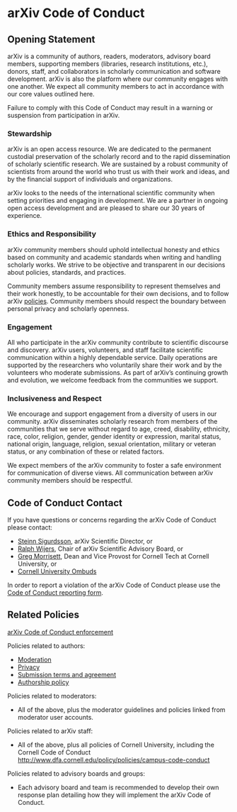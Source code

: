 # arXiv Code of Conduct

## Opening Statement 

arXiv is a community of authors, readers, moderators, advisory board members, supporting members (libraries, research institutions, etc.), donors, staff, and collaborators in scholarly communication and software development. arXiv is also the  platform where our community engages with one another. We expect all community members to act in accordance with our core values outlined here.

Failure to comply with this Code of Conduct may result in a warning or suspension from participation in arXiv.

### Stewardship

arXiv is an open access resource. We are dedicated to the permanent custodial preservation of the scholarly record and to the rapid dissemination of scholarly scientific research. We are sustained by a robust community of scientists from around the world who trust us with their work and ideas, and by the financial support of individuals and organizations. 

arXiv looks to the needs of the international scientific community when setting priorities and engaging in development. We are a partner in ongoing open access development and are pleased to share our 30 years of experience.

### Ethics and Responsibility

arXiv community members should uphold intellectual honesty and ethics based on community and academic standards when writing and handling scholarly works. We strive to be objective and transparent in our decisions about policies, standards, and practices.

Community members assume responsibility to represent themselves and their work honestly, to be accountable for their own decisions, and to follow arXiv [policies](#policies). Community members should respect the boundary between personal privacy and scholarly openness.

### Engagement

All who participate in the arXiv community contribute to scientific discourse and discovery. arXiv users, volunteers, and staff facilitate scientific communication within a highly dependable service. Daily operations are supported by the researchers who voluntarily share their work and by the volunteers who moderate submissions. As part of arXiv’s continuing growth and evolution, we welcome feedback from the communities we support.

### Inclusiveness and Respect

We encourage and support engagement from a diversity of users in our community. arXiv disseminates scholarly research from members of the communities that we serve without regard to age, creed, disability, ethnicity, race, color, religion, gender, gender identity or expression, marital status, national origin, language, religion, sexual orientation, military or veteran status, or any combination of these or related factors. 

We expect members of the arXiv community to foster a safe environment for communication of diverse views. All communication between arXiv community members should be respectful. 


## Code of Conduct Contact

If you have questions or concerns regarding the arXiv Code of Conduct please contact:

- [Steinn Sigurdsson](mailto:ss3783@cornell.edu), arXiv Scientific Director, or 
- [Ralph Wijers](mailto:r.a.m.j.wijers@uva.nl), Chair of arXiv Scientific Advisory Board, or
- [Greg Morrisett](mailto:jgm19@cornell.edu), Dean and Vice Provost for Cornell Tech at Cornell University, or
- [Cornell University Ombuds](https://ombuds.cornell.edu)

In order to report a violation of the arXiv Code of Conduct please use the [Code of Conduct reporting form](https://cornell.ca1.qualtrics.com/jfe/form/SV_6FgHTrYs5JT30wZ).

<span id="policies"></span>

## Related Policies

[arXiv Code of Conduct enforcement](code_of_conduct_enforcement.md)

Policies related to authors:

- [Moderation](../../help/moderation/index.md) 
- [Privacy](privacy_policy.md)
- [Submission terms and agreement](submission_agreement.md)
- [Authorship policy](../../help/registerhelp.md)

Policies related to moderators:

- All of the above, plus the moderator guidelines and policies linked from moderator user accounts.

Policies related to arXiv staff:

- All of the above, plus all policies of Cornell University, including the Cornell Code of Conduct http://www.dfa.cornell.edu/policy/policies/campus-code-conduct

Policies related to advisory boards and groups:

- Each advisory board and team is recommended to develop their own response plan detailing how they will implement the arXiv Code of Conduct.
